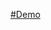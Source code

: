 [#Demo]([vladimir12231.dom-practice.github.io](https://vladimir12241.github.io/dom-practice.github.io/))
